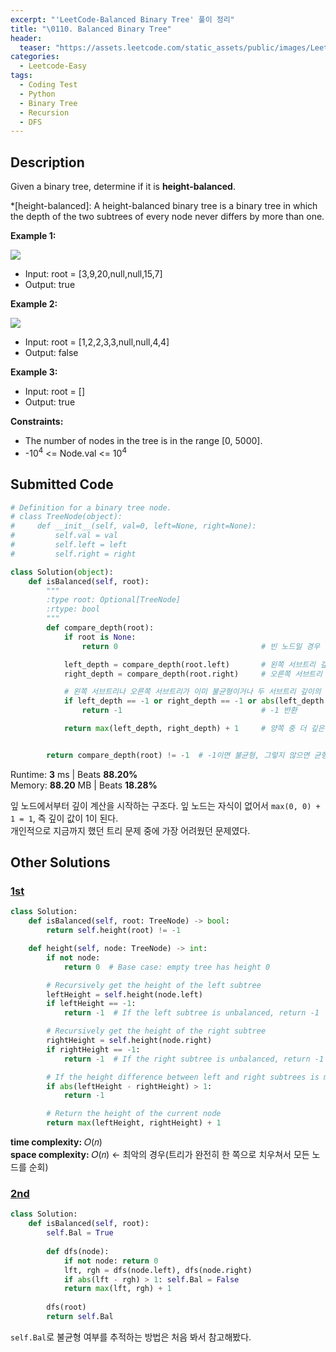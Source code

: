 ```yaml
---
excerpt: "'LeetCode-Balanced Binary Tree' 풀이 정리"
title: "\0110. Balanced Binary Tree"
header:
  teaser: "https://assets.leetcode.com/static_assets/public/images/LeetCode_Sharing.png"
categories:
  - Leetcode-Easy
tags:
  - Coding Test
  - Python
  - Binary Tree
  - Recursion
  - DFS
---
```


## <i class="fa-solid fa-file-lines"></i> Description

Given a binary tree, determine if it is **height-balanced**.

*[height-balanced]: A height-balanced binary tree is a binary tree in which the depth of the two subtrees of every node never differs by more than one.

**Example 1:**

![](https://assets.leetcode.com/uploads/2020/10/06/balance_1.jpg)

- Input: root = [3,9,20,null,null,15,7]
- Output: true

**Example 2:**

![](https://assets.leetcode.com/uploads/2020/10/06/balance_2.jpg)

- Input: root = [1,2,2,3,3,null,null,4,4]
- Output: false

**Example 3:**

- Input: root = []
- Output: true

**Constraints:**

- The number of nodes in the tree is in the range [0, 5000].
- -10<sup>4</sup> <= Node.val <= 10<sup>4</sup>

## <i class="fa-solid fa-cloud-arrow-up"></i> Submitted Code

```python
# Definition for a binary tree node.
# class TreeNode(object):
#     def __init__(self, val=0, left=None, right=None):
#         self.val = val
#         self.left = left
#         self.right = right

class Solution(object):
    def isBalanced(self, root):
        """
        :type root: Optional[TreeNode]
        :rtype: bool
        """
        def compare_depth(root):
            if root is None:
                return 0                                # 빈 노드일 경우 깊이에 +0

            left_depth = compare_depth(root.left)       # 왼쪽 서브트리 깊이 계산
            right_depth = compare_depth(root.right)     # 오른쪽 서브트리 깊이 계산

            # 왼쪽 서브트리나 오른쪽 서브트리가 이미 불균형이거나 두 서브트리 깊이의 차이가 2 이상(불균형)
            if left_depth == -1 or right_depth == -1 or abs(left_depth - right_depth) > 1:
                return -1                               # -1 반환

            return max(left_depth, right_depth) + 1     # 양쪽 중 더 깊은 서브트리의 깊이에 +1


        return compare_depth(root) != -1  # -1이면 불균형, 그렇지 않으면 균형
```
<i class="fa-solid fa-clock"></i> Runtime: **3** ms \| Beats **88.20%**    
<i class="fa-solid fa-memory"></i> Memory: **88.20** MB \| Beats **18.28%**

잎 노드에서부터 깊이 계산을 시작하는 구조다. 잎 노드는 자식이 없어서 `max(0, 0) + 1 = 1`, 즉 깊이 값이 1이 된다.    
개인적으로 지금까지 했던 트리 문제 중에 가장 어려웠던 문제였다.

## <i class="fa-solid fa-flask"></i> Other Solutions

### <a href="https://leetcode.com/problems/balanced-binary-tree/solutions/6108795/0-ms-runtime-beats-100-user-code-idea-al-6u01/" target="_blank">1st</a>

```python
class Solution:
    def isBalanced(self, root: TreeNode) -> bool:
        return self.height(root) != -1

    def height(self, node: TreeNode) -> int:
        if not node:
            return 0  # Base case: empty tree has height 0

        # Recursively get the height of the left subtree
        leftHeight = self.height(node.left)
        if leftHeight == -1:
            return -1  # If the left subtree is unbalanced, return -1

        # Recursively get the height of the right subtree
        rightHeight = self.height(node.right)
        if rightHeight == -1:
            return -1  # If the right subtree is unbalanced, return -1

        # If the height difference between left and right subtrees is more than 1, return -1
        if abs(leftHeight - rightHeight) > 1:
            return -1

        # Return the height of the current node
        return max(leftHeight, rightHeight) + 1
```
<i class="fa-solid fa-clock"></i> **time complexity:** 𝑂(𝑛)    
<i class="fa-solid fa-memory"></i> **space complexity:** 𝑂(𝑛) ← 최악의 경우(트리가 완전히 한 쪽으로 치우쳐서 모든 노드를 순회)   


### <a href="https://leetcode.com/problems/balanced-binary-tree/solutions/981648/python-simple-dfs-explained-by-dbabichev-tp91/" target="_blank">2nd</a>

```python
class Solution:
    def isBalanced(self, root):
        self.Bal = True
        
        def dfs(node):
            if not node: return 0
            lft, rgh = dfs(node.left), dfs(node.right)
            if abs(lft - rgh) > 1: self.Bal = False
            return max(lft, rgh) + 1
            
        dfs(root)
        return self.Bal
```
`self.Bal`로 불균형 여부를 추적하는 방법은 처음 봐서 참고해봤다.